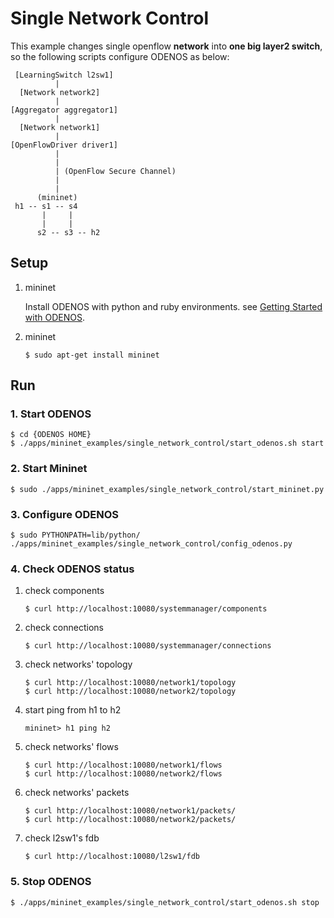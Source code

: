 # Single Network Control

This example changes single openflow **network** into **one big layer2 switch**,
so the following scripts configure ODENOS as below:

```
 [LearningSwitch l2sw1]
          |
  [Network network2]
          |
[Aggregator aggregator1]
          |
  [Network network1]
          |
[OpenFlowDriver driver1]
          |
          |
          | (OpenFlow Secure Channel)
          |
          |	  
      (mininet)
 h1 -- s1 -- s4
       |     |
       |     |
      s2 -- s3 -- h2
```


## Setup

1. mininet

   Install ODENOS with python and ruby environments. see [Getting Started with ODENOS](https://github.com/o3project/odenos/blob/master/doc/QUICKSTART.md).

2. mininet

   ```
   $ sudo apt-get install mininet
   ```


## Run

### 1. Start ODENOS

```
$ cd {ODENOS HOME}
$ ./apps/mininet_examples/single_network_control/start_odenos.sh start
```

### 2. Start Mininet

```
$ sudo ./apps/mininet_examples/single_network_control/start_mininet.py
```

### 3. Configure ODENOS

```
$ sudo PYTHONPATH=lib/python/ ./apps/mininet_examples/single_network_control/config_odenos.py
```

### 4. Check ODENOS status

1. check components

   ```
   $ curl http://localhost:10080/systemmanager/components
   ```

2. check connections

   ```
   $ curl http://localhost:10080/systemmanager/connections
   ```

3. check networks' topology

   ```
   $ curl http://localhost:10080/network1/topology
   $ curl http://localhost:10080/network2/topology
   ```

4. start ping from h1 to h2

   ```
   mininet> h1 ping h2
   ```

5. check networks' flows

   ```
   $ curl http://localhost:10080/network1/flows
   $ curl http://localhost:10080/network2/flows
   ```

6. check networks' packets

   ```
   $ curl http://localhost:10080/network1/packets/
   $ curl http://localhost:10080/network2/packets/
   ```

7. check l2sw1's fdb

   ```
   $ curl http://localhost:10080/l2sw1/fdb
   ```


### 5. Stop ODENOS

```
$ ./apps/mininet_examples/single_network_control/start_odenos.sh stop
```

